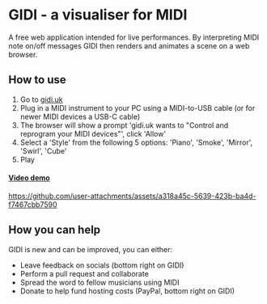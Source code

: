 # GIDI - a visualiser for MIDI

A free web application intended for live performances. By interpreting MIDI note on/off messages GIDI then renders and animates a scene on a web browser.

## How to use

1. Go to [gidi.uk](https://gidi.uk)
2. Plug in a MIDI instrument to your PC using a MIDI-to-USB cable (or for newer MIDI devices a USB-C cable)
3. The browser will show a prompt 'gidi.uk wants to "Control and reprogram your MIDI devices"', click 'Allow'
4. Select a 'Style' from the following 5 options: 'Piano', 'Smoke', 'Mirror', 'Swirl', 'Cube'
5. Play

#### <ins>Video demo</ins>

https://github.com/user-attachments/assets/a318a45c-5639-423b-ba4d-f7467cbb7590

## How you can help

GIDI is new and can be improved, you can either:

- Leave feedback on socials (bottom right on GIDI)
- Perform a pull request and collaborate
- Spread the word to fellow musicians using MIDI
- Donate to help fund hosting costs (PayPal, bottom right on GIDI)
